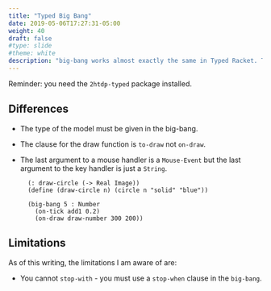 ```yaml
---
title: "Typed Big Bang"
date: 2019-05-06T17:27:31-05:00
weight: 40
draft: false
#type: slide
#theme: white
description: "big-bang works almost exactly the same in Typed Racket. This page explains any differences."
---
```


Reminder: you need the `2htdp-typed` package installed.

## Differences

* The type of the model must be given in the big-bang. 
* The clause for the draw function is `to-draw` not `on-draw`.
* The last argument to a mouse handler is a `Mouse-Event` but the last
  argument to the key handler is just a `String`.

        (: draw-circle (-> Real Image))
        (define (draw-circle n) (circle n "solid" "blue"))

        (big-bang 5 : Number
          (on-tick add1 0.2)
          (on-draw draw-number 300 200))


## Limitations

As of this writing, the limitations I am aware of are:

* You cannot `stop-with` - you must use a `stop-when` clause in the
  `big-bang`.

